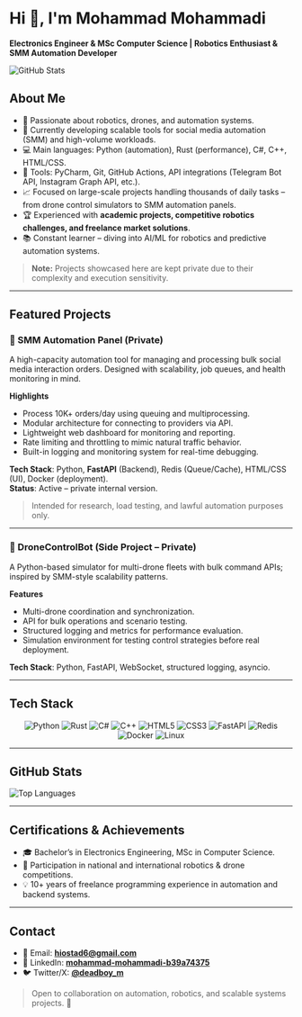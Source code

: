 # Hi 👋, I'm Mohammad Mohammadi
**Electronics Engineer & MSc Computer Science | Robotics Enthusiast & SMM Automation Developer**

![GitHub Stats](https://github-readme-stats.vercel.app/api?username=Aytola7&show_icons=true&theme=radical&hide_border=true)

## About Me
- 🎯 Passionate about robotics, drones, and automation systems.
- 🌱 Currently developing scalable tools for social media automation (SMM) and high-volume workloads.
- 💻 Main languages: Python (automation), Rust (performance), C#, C++, HTML/CSS.
- 🔧 Tools: PyCharm, Git, GitHub Actions, API integrations (Telegram Bot API, Instagram Graph API, etc.).
- 📈 Focused on large-scale projects handling thousands of daily tasks – from drone control simulators to SMM automation panels.
- 🏆 Experienced with **academic projects, competitive robotics challenges, and freelance market solutions**.
- 📚 Constant learner – diving into AI/ML for robotics and predictive automation systems.

> **Note:** Projects showcased here are kept private due to their complexity and execution sensitivity.

---

## Featured Projects

### 🚀 SMM Automation Panel (Private)
A high-capacity automation tool for managing and processing bulk social media interaction orders. Designed with scalability, job queues, and health monitoring in mind.

**Highlights**
- Process 10K+ orders/day using queuing and multiprocessing.
- Modular architecture for connecting to providers via API.
- Lightweight web dashboard for monitoring and reporting.
- Rate limiting and throttling to mimic natural traffic behavior.
- Built-in logging and monitoring system for real-time debugging.

**Tech Stack**: Python, **FastAPI** (Backend), Redis (Queue/Cache), HTML/CSS (UI), Docker (deployment).  
**Status**: Active – private internal version.

> Intended for research, load testing, and lawful automation purposes only.

---

### 🤖 DroneControlBot (Side Project – Private)
A Python-based simulator for multi-drone fleets with bulk command APIs; inspired by SMM-style scalability patterns.

**Features**
- Multi-drone coordination and synchronization.
- API for bulk operations and scenario testing.
- Structured logging and metrics for performance evaluation.
- Simulation environment for testing control strategies before real deployment.

**Tech Stack**: Python, FastAPI, WebSocket, structured logging, asyncio.

---

## Tech Stack
<div align="center">
  <img src="https://img.shields.io/badge/Python-3776AB?style=for-the-badge&logo=python&logoColor=white" alt="Python">
  <img src="https://img.shields.io/badge/Rust-000000?style=for-the-badge&logo=rust&logoColor=white" alt="Rust">
  <img src="https://img.shields.io/badge/C%23-512BD4?style=for-the-badge&logo=c-sharp&logoColor=white" alt="C#">
  <img src="https://img.shields.io/badge/C%2B%2B-00599C?style=for-the-badge&logo=c%2B%2B&logoColor=white" alt="C++">
  <img src="https://img.shields.io/badge/HTML5-E34F26?style=for-the-badge&logo=html5&logoColor=white" alt="HTML5">
  <img src="https://img.shields.io/badge/CSS3-1572B6?style=for-the-badge&logo=css3&logoColor=white" alt="CSS3">
  <img src="https://img.shields.io/badge/FastAPI-109989?style=for-the-badge&logo=fastapi&logoColor=white" alt="FastAPI">
  <img src="https://img.shields.io/badge/Redis-CC0000?style=for-the-badge&logo=redis&logoColor=white" alt="Redis">
  <img src="https://img.shields.io/badge/Docker-2496ED?style=for-the-badge&logo=docker&logoColor=white" alt="Docker">
  <img src="https://img.shields.io/badge/Linux-FCC624?style=for-the-badge&logo=linux&logoColor=black" alt="Linux">
</div>

---

## GitHub Stats
![Top Languages](https://github-readme-stats.vercel.app/api/top-langs/?username=Aytola7&layout=compact&theme=radical)

---

## Certifications & Achievements
- 🎓 Bachelor’s in Electronics Engineering, MSc in Computer Science.
- 🤖 Participation in national and international robotics & drone competitions.
- 💡 10+ years of freelance programming experience in automation and backend systems.

---

## Contact
- 📧 Email: **hiostad6@gmail.com**
- 💼 LinkedIn: **[mohammad-mohammadi-b39a74375](https://www.linkedin.com/in/mohammad-mohammadi-b39a74375)**
- 🐦 Twitter/X: **[@deadboy_m](https://x.com/deadboy_m)**

> Open to collaboration on automation, robotics, and scalable systems projects. 🚀
